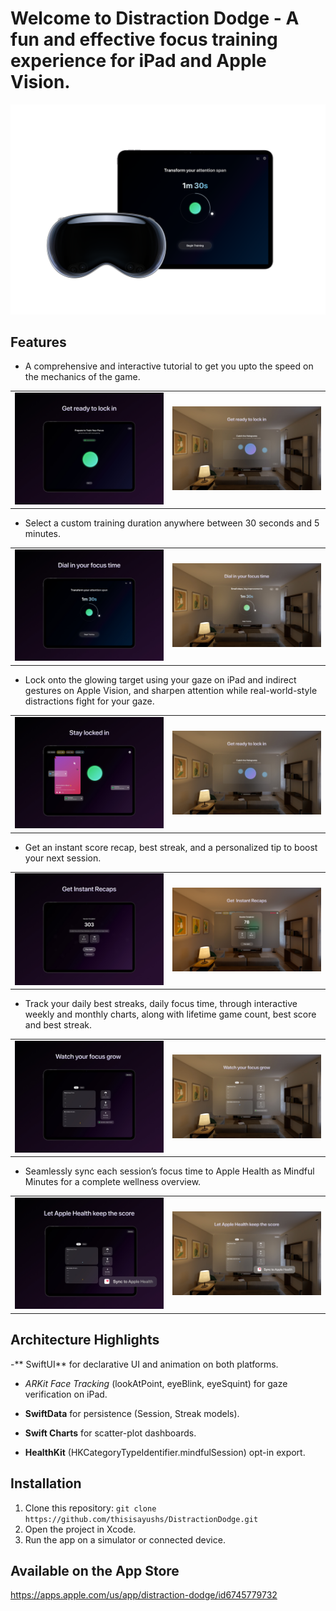 # Welcome to Distraction Dodge - A fun and effective focus training experience for iPad and Apple Vision.

![App Screenshot](Screenshots/Poster.png)

## Features

- A comprehensive and interactive tutorial to get you upto the speed on the mechanics of the game.

<table align="center" width="100%" cellspacing="10" cellpadding="10">
  <tr>
    <td align="center" width="50%">
      <img src="Screenshots/iPadOS/Tutorial.jpg" alt="iPadOS Tutorial Screen" width="100%" />
    </td>
    <td align="center" width="50%">
      <img src="Screenshots/visionOS/Tutorial.jpg" alt="visionOS Tutorial Window" width="100%" />
    </td>
  </tr>
</table>
  
- Select a custom training duration anywhere between 30 seconds and 5 minutes.

<table align="center" width="100%" cellspacing="10" cellpadding="10">
  <tr>
    <td align="center" width="50%">
      <img src="Screenshots/iPadOS/Home.jpg" alt="iPadOS Home Screen" width="100%" />
    </td>
    <td align="center" width="50%">
      <img src="Screenshots/visionOS/Home.jpg" alt="visionOS Home Window" width="100%" />
    </td>
  </tr>
</table>
  
- Lock onto the glowing target using your gaze on iPad and indirect gestures on Apple Vision, and sharpen attention while real-world-style distractions fight for your gaze.

<table align="center" width="100%" cellspacing="10" cellpadding="10">
  <tr>
    <td align="center" width="50%">
      <img src="Screenshots/iPadOS/Game.jpg" alt="iPadOS Main Game Screen" width="100%" />
    </td>
    <td align="center" width="50%">
      <img src="Screenshots/visionOS/Tutorial.jpg" alt="visionOS Main Game Window" width="100%" />
    </td>
  </tr>
</table>

- Get an instant score recap, best streak, and a personalized tip to boost your next session.

<table align="center" width="100%" cellspacing="10" cellpadding="10">
  <tr>
    <td align="center" width="50%">
      <img src="Screenshots/iPadOS/Conclusion.jpg" alt="iPadOS Conclusion screen." width="100%" />
    </td>
    <td align="center" width="50%">
      <img src="Screenshots/visionOS/Conclusion.jpg" alt="visionOS Conclusion window." width="100%" />
    </td>
  </tr>
</table>

- Track your daily best streaks, daily focus time, through interactive weekly and monthly charts, along with lifetime game count, best score and best streak.

<table align="center" width="100%" cellspacing="10" cellpadding="10">
  <tr>
    <td align="center" width="50%">
      <img src="Screenshots/iPadOS/Stats.jpg" alt="iPadOS Stats Screen" width="100%" />
    </td>
    <td align="center" width="50%">
      <img src="Screenshots/visionOS/Stats.jpg" alt="visionOS Stats Window" width="100%" />
    </td>
  </tr>
</table>

- Seamlessly sync each session’s focus time to Apple Health as Mindful Minutes for a complete wellness overview.

<table align="center" width="100%" cellspacing="10" cellpadding="10">
  <tr>
    <td align="center" width="50%">
      <img src="Screenshots/iPadOS/Apple Health.jpg" alt="iPadOS Apple Health feature highlight" width="100%" />
    </td>
    <td align="center" width="50%">
      <img src="Screenshots/visionOS/Apple Health.jpg" alt="visionOS Apple Health feauture hightlight." width="100%" />
    </td>
  </tr>
</table>

## Architecture Highlights

-** SwiftUI** for declarative UI and animation on both platforms.

- *ARKit Face Tracking* (lookAtPoint, eyeBlink, eyeSquint) for gaze verification on iPad.

- **SwiftData** for persistence (Session, Streak models).

- **Swift Charts** for scatter-plot dashboards.

- **HealthKit** (HKCategoryTypeIdentifier.mindfulSession) opt-in export.

## Installation

1. Clone this repository: `git clone https://github.com/thisisayushs/DistractionDodge.git`
2. Open the project in Xcode.
3. Run the app on a simulator or connected device.

## Available on the App Store

https://apps.apple.com/us/app/distraction-dodge/id6745779732
